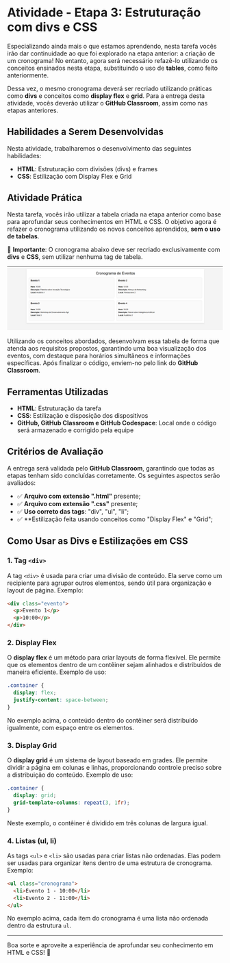 
# Atividade - Etapa 3: Estruturação com divs e CSS

Especializando ainda mais o que estamos aprendendo, nesta tarefa vocês irão dar continuidade ao que foi explorado na etapa anterior: a criação de um cronograma! No entanto, agora será necessário refazê-lo utilizando os conceitos ensinados nesta etapa, substituindo o uso de **tables**, como feito anteriormente.

Dessa vez, o mesmo cronograma deverá ser recriado utilizando práticas como **divs** e conceitos como **display flex** e **grid**. Para a entrega desta atividade, vocês deverão utilizar o **GitHub Classroom**, assim como nas etapas anteriores.

## Habilidades a Serem Desenvolvidas

Nesta atividade, trabalharemos o desenvolvimento das seguintes habilidades:

- **HTML**: Estruturação com divisões (divs) e frames
- **CSS**: Estilização com Display Flex e Grid

## Atividade Prática

Nesta tarefa, vocês irão utilizar a tabela criada na etapa anterior como base para aprofundar seus conhecimentos em HTML e CSS. O objetivo agora é refazer o cronograma utilizando os novos conceitos aprendidos, **sem o uso de tabelas**.

📌 **Importante**: O cronograma abaixo deve ser recriado exclusivamente com **divs** e **CSS**, sem utilizar nenhuma tag de tabela.

![Modelo de Cronograma](.github/modelo.jpg)

Utilizando os conceitos abordados, desenvolvam essa tabela de forma que atenda aos requisitos propostos, garantindo uma boa visualização dos eventos, com destaque para horários simultâneos e informações específicas. Após finalizar o código, enviem-no pelo link do **GitHub Classroom**.

## Ferramentas Utilizadas

- **HTML**: Estruturação da tarefa
- **CSS**: Estilização e disposição dos dispositivos
- **GitHub, GitHub Classroom e GitHub Codespace**: Local onde o código será armazenado e corrigido pela equipe

## Critérios de Avaliação

A entrega será validada pelo **GitHub Classroom**, garantindo que todas as etapas tenham sido concluídas corretamente. Os seguintes aspectos serão avaliados:

- ✅ **Arquivo com extensão ".html"** presente;
- ✅ **Arquivo com extensão ".css"** presente;
- ✅ **Uso correto das tags**: "div", "ul", "li";
- ✅ **Estilização feita usando conceitos como "Display Flex" e "Grid";

## Como Usar as Divs e Estilizações em CSS

### 1. **Tag `<div>`**

A tag `<div>` é usada para criar uma divisão de conteúdo. Ela serve como um recipiente para agrupar outros elementos, sendo útil para organização e layout de página. Exemplo:

```html
<div class="evento">
  <p>Evento 1</p>
  <p>10:00</p>
</div>
```

### 2. **Display Flex**

O **display flex** é um método para criar layouts de forma flexível. Ele permite que os elementos dentro de um contêiner sejam alinhados e distribuídos de maneira eficiente. Exemplo de uso:

```css
.container {
  display: flex;
  justify-content: space-between;
}
```

No exemplo acima, o conteúdo dentro do contêiner será distribuído igualmente, com espaço entre os elementos.

### 3. **Display Grid**

O **display grid** é um sistema de layout baseado em grades. Ele permite dividir a página em colunas e linhas, proporcionando controle preciso sobre a distribuição do conteúdo. Exemplo de uso:

```css
.container {
  display: grid;
  grid-template-columns: repeat(3, 1fr);
}
```

Neste exemplo, o contêiner é dividido em três colunas de largura igual.

### 4. **Listas (ul, li)**

As tags `<ul>` e `<li>` são usadas para criar listas não ordenadas. Elas podem ser usadas para organizar itens dentro de uma estrutura de cronograma. Exemplo:

```html
<ul class="cronograma">
  <li>Evento 1 - 10:00</li>
  <li>Evento 2 - 11:00</li>
</ul>
```

No exemplo acima, cada item do cronograma é uma lista não ordenada dentro da estrutura `ul`.

---

Boa sorte e aproveite a experiência de aprofundar seu conhecimento em HTML e CSS! 🚀
